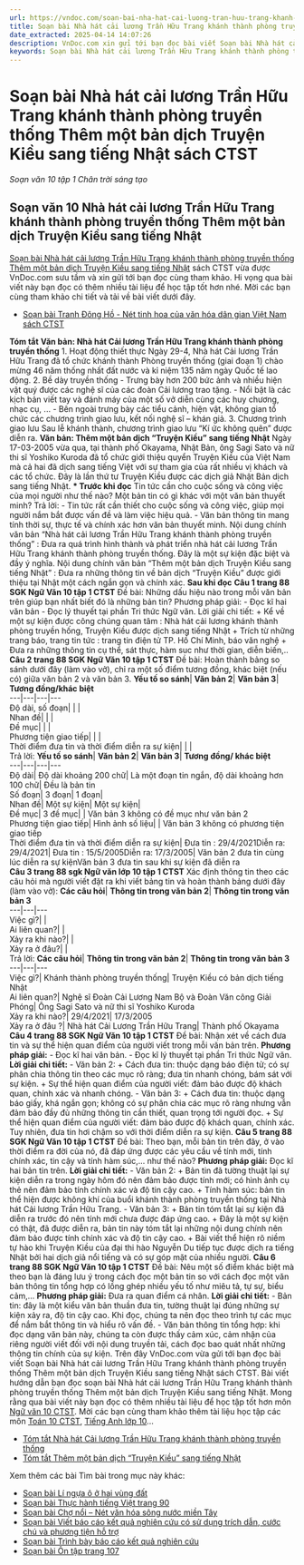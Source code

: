 ```yaml
---
url: https://vndoc.com/soan-bai-nha-hat-cai-luong-tran-huu-trang-khanh-thanh-phong-truyen-thong-them-mot-ban-dich-truyen-kieu-sang-tieng-nhat-sach-ctst-267998
title: Soạn bài Nhà hát cải lương Trần Hữu Trang khánh thành phòng truyền thống Thêm một bản dịch Truyện Kiều sang tiếng Nhật sách CTST - Soạn văn 10 tập 1 Chân trời sáng tạo - VnDoc.com
date_extracted: 2025-04-14 14:07:26
description: VnDoc.com xin gửi tới bạn đọc bài viết Soạn bài Nhà hát cải lương Trần Hữu Trang khánh thành phòng truyền thống Thêm một bản dịch Truyện Kiều sang tiếng Nhật sách CTST. Mời các bạn cùng tham khảo chi tiết.
keywords: Soạn bài Nhà hát cải lương Trần Hữu Trang khánh thành phòng truyền thống Thêm một bản dịch Truyện Kiều sang tiếng Nhật sách CTST,Soạn bài Nhà hát cải lương Trần Hữu Trang khánh thành phòng truyền thống,soạn bài Thêm một bản dịch Truyện Kiều sang tiếng Nhật,soạn văn 10,soạn văn,soạn bài
---
```


# Soạn bài Nhà hát cải lương Trần Hữu Trang khánh thành phòng truyền thống Thêm một bản dịch Truyện Kiều sang tiếng Nhật sách CTST
 _Soạn văn 10 tập 1 Chân trời sáng tạo_
## Soạn văn 10 Nhà hát cải lương Trần Hữu Trang khánh thành phòng truyền thống Thêm một bản dịch Truyện Kiều sang tiếng Nhật
[Soạn bài Nhà hát cải lương Trần Hữu Trang khánh thành phòng truyền thống Thêm một bản dịch Truyện Kiều sang tiếng Nhật](<https://vndoc.com/soan-bai-nha-hat-cai-luong-tran-huu-trang-khanh-thanh-phong-truyen-thong-them-mot-ban-dich-truyen-kieu-sang-tieng-nhat-sach-ctst-267998>) sách CTST vừa được VnDoc.com sưu tầm và xin gửi tới bạn đọc cùng tham khảo. Hi vọng qua bài viết này bạn đọc có thêm nhiều tài liệu để học tập tốt hơn nhé. Mời các bạn cùng tham khảo chi tiết và tải về bài viết dưới đây.
  * [Soạn bài Tranh Đông Hồ - Nét tinh hoa của văn hóa dân gian Việt Nam sách CTST](<https://vndoc.com/soan-bai-tranh-dong-ho-net-tinh-hoa-cua-van-hoa-dan-gian-viet-nam-sach-ctst-267993>)

**Tóm tắt**
**Văn bản: Nhà hát Cải lương Trần Hữu Trang khánh thành phòng truyền thống**
1\. Hoạt động thiết thực
Ngày 29-4, Nhà hát Cải lương Trần Hữu Trang đã tổ chức khánh thành Phòng truyền thống \(giai đoạn 1\) chào mừng 46 năm thống nhất đất nước và kỉ niệm 135 năm ngày Quốc tế lao động.
2\. Bề dày truyền thống
\- Trưng bày hơn 200 bức ảnh và nhiều hiện vật quý được các nghệ sĩ của các đoàn Cải lương trao tặng.
\- Nổi bật là các kịch bản viết tay và đánh máy của một số vở diễn cùng các huy chương, nhạc cụ, ...
\- Bên ngoài trưng bày các tiểu cảnh, hiện vật, không gian tổ chức các chương trình giao lưu, kết nối nghệ sĩ – khán giả.
3\. Chương trình giao lưu
Sau lễ khánh thành, chương trình giao lưu “Kí ức không quên” được diễn ra.
**Văn bản: Thêm một bản dịch “Truyện Kiều” sang tiếng Nhật**
Ngày 17-03-2005 vừa qua, tại thành phố Okayama, Nhật Bản, ông Sagi Sato và nữ thi sĩ Yoshiko Kuroda đã tổ chức giới thiệu quyển Truyện Kiều của Việt Nam mà cả hai đã dịch sang tiếng Việt với sự tham gia của rất nhiều vị khách và các tổ chức. Đây là lần thứ tư Truyện Kiều được các dịch giả Nhật Bản dịch sang tiếng Nhật.
**\* Trước khi đọc**
Tin tức cần cho cuộc sống và công việc của mọi người như thế nào? Một bản tin có gì khác với một văn bản thuyết minh?
Trả lời:
\- Tin tức rất cần thiết cho cuộc sống và công việc, giúp mọi người nắm bắt được vấn đề và làm việc hiệu quả.
\- Văn bản thông tin mang tính thời sự, thực tế và chính xác hơn văn bản thuyết minh.
Nội dung chính văn bản “Nhà hát cải lương Trần Hữu Trang khánh thành phòng truyền thống” : Đưa ra quá trình hình thành và phát triển nhà hát cải lương Trần Hữu Trang khánh thành phòng truyền thống. Đây là một sự kiện đặc biệt và đầy ý nghĩa.
Nội dung chính văn bản “Thêm một bản dịch Truyện Kiều sang tiếng Nhật” : Đưa ra những thông tin về bản dịch “Truyện Kiều” được giới thiệu tại Nhật một cách ngắn gọn và chính xác.
**Sau khi đọc**
**Câu 1 trang 88 SGK Ngữ Văn 10 tập 1 CTST**
Đề bài: Những dấu hiệu nào trong mỗi văn bản trên giúp bạn nhất biết đó là những bản tin?
Phương pháp giải:
\- Đọc kĩ hai văn bản
\- Đọc lý thuyết tại phần Tri thức Ngữ văn.
Lời giải chi tiết:
\+ Kể về một sự kiện được công chúng quan tâm : Nhà hát cải lương khánh thành phòng truyền hống, Truyện Kiều được dịch sang tiếng Nhật
\+ Trích từ những trang báo, trang tin tức : trang tin điện tử TP. Hồ Chí Minh, báo văn nghệ
\+ Đưa ra những thông tin cụ thể, sát thực, hàm suc như thời gian, diễn biến,..
**Câu 2 trang 88 SGK Ngữ Văn 10 tập 1 CTST**
Đề bài: Hoàn thành bảng so sánh dưới đây \(làm vào vở\), chỉ ra một số điểm tương đồng, khác biệt \(nếu có\) giữa văn bản 2 và văn bản 3.
**Yếu tố so sánh**| **Văn bản 2**| **Văn bản 3**| **Tương đồng/khác biệt**  
---|---|---|---  
Độ dài, số đoạn| | |   
Nhan đề| | |   
Đề mục| | |   
Phương tiện giao tiếp| | |   
Thời điểm đưa tin và thời điểm diễn ra sự kiện| | |   
Trả lời:
**Yếu tố so sánh**| **Văn bản 2**| **Văn bản 3**| **Tương đồng/ khác biệt**  
---|---|---|---  
Độ dài| Độ dài khoảng 200 chữ| Là một đoạn tin ngắn, độ dài khoảng hơn 100 chữ| Đều là bản tin  
Số đoạn| 3 đoạn| 1 đoạn|   
Nhan đề| Một sự kiện| Một sự kiện|   
Đề mục| 3 đề mục| | Văn bản 3 không có đề mục như văn bản 2  
Phương tiện giao tiếp| Hình ảnh số liệu| | Văn bản 3 không có phương tiện giao tiếp  
Thời điểm đưa tin và thời điểm diễn ra sự kiện| Đưa tin : 29/4/2021Diễn ra: 29/4/2021| Đưa tin : 15/5/2005Diễn ra: 17/3/2005| Văn bản 2 đưa tin cùng lúc diễn ra sự kiệnVăn bản 3 đưa tin sau khi sự kiện đã diễn ra  
**Câu 3 trang 88 sgk Ngữ văn lớp 10 tập 1 CTST**
Xác định thông tin theo các câu hỏi mà người viết đặt ra khi viết bảng tin và hoàn thành bảng dưới đây \(làm vào vở\):
**Các câu hỏi**| **Thông tin trong văn bản 2**| **Thông tin trong văn bản 3**  
---|---|---  
Việc gì?| |   
Ai liên quan?| |   
Xảy ra khi nào?| |   
Xảy ra ở đâu?| |   
Trả lời:
**Các câu hỏi**| **Thông tin trong văn bản 2**| **Thông tin trong văn bản 3**  
---|---|---  
Việc gì?| Khánh thành phòng truyền thống| Truyện Kiều có bản dịch tiếng Nhật  
Ai liên quan?| Nghệ sĩ Đoàn Cải Lương Nam Bộ và Đoàn Văn công Giải Phóng| Ông Sagi Sato và nữ thi sĩ Yoshiko Kuroda  
Xảy ra khi nào?| 29/4/2021| 17/3/2005  
Xảy ra ở đâu ?| Nhà hát Cải Lương Trần Hữu Trang| Thành phố Okayama  
**Câu 4 trang 88 SGK Ngữ Văn 10 tập 1 CTST**
Đề bài: Nhận xét về cách đưa tin và sự thể hiện quan điểm của người viết trong mỗi văn bản trên.
**Phương pháp giải:**
\- Đọc kĩ hai văn bản.
\- Đọc kĩ lý thuyết tại phần Tri thức Ngữ văn.
**Lời giải chi tiết:**
\- Văn bản 2:
\+ Cách đưa tin: thuộc dạng báo điện tử; có sự phân chia thông tin theo các mục rõ ràng; đưa tin nhanh chóng, bám sát với sự kiện.
\+ Sự thể hiện quan điểm của người viết: đảm bảo được độ khách quan, chính xác và nhanh chóng.
\- Văn bản 3:
\+ Cách đưa tin: thuộc dạng báo giấy, khá ngắn gọn; không có sự phân chia các mục rõ ràng nhưng vẫn đảm bảo đầy đủ những thông tin cần thiết, quan trọng tới người đọc.
\+ Sự thể hiện quan điểm của người viết: đảm bảo được độ khách quan, chính xác. Tuy nhiên, đưa tin hơi chậm so với thời điểm diễn ra sự kiện.
**Câu 5 trang 88 SGK Ngữ Văn 10 tập 1 CTST**
Đề bài: Theo bạn, mỗi bản tin trên đây, ở vào thời điểm ra đời của nó, đã đáp ứng được các yêu cầu về tính mới, tính chính xác, tin cậy và tính hàm súc,... như thế nào?
**Phương pháp giải:**
Đọc kĩ hai bản tin trên.
**Lời giải chi tiết:**
\- Văn bản 2:
\+ Bản tin đã tường thuật lại sự kiện diễn ra trong ngày hôm đó nên đảm bảo được tính mới; có hình ảnh cụ thẻ nên đảm bảo tính chính xác và độ tin cậy cao.
\+ Tính hàm súc: bản tin thể hiện được không khí của buổi khánh thành phòng truyền thống tại Nhà hát Cải lương Trần Hữu Trang.
\- Văn bản 3:
\+ Bản tin tóm tắt lại sự kiện đã diễn ra trước đó nên tính mới chưa được đáp ứng cao.
\+ Đây là một sự kiện có thật, đã được diễn ra, bản tin này tóm tắt lại những nội dung chính nên đảm bảo được tính chính xác và độ tin cậy cao.
\+ Bài viết thể hiện rõ niềm tự hào khi Truyện Kiều của đại thi hào Nguyễn Du tiếp tục được dịch ra tiếng Nhật bởi hai dịch giả nổi tiếng và có sự góp mặt của nhiều người.
**Câu 6 trang 88 SGK Ngữ Văn 10 tập 1 CTST**
Đề bài: Nêu một số điểm khác biệt mà theo bạn là đáng lưu ý trong cách đọc một bản tin so với cách đọc một văn bản thông tin tổng hợp có lồng ghép nhiều yếu tố như miêu tả, tự sự, biểu cảm,...
**Phương pháp giải:**
Đưa ra quan điểm cá nhân.
**Lời giải chi tiết:**
\- Bản tin: đây là một kiểu văn bản thuần đưa tin, tường thuật lại đúng những sự kiện xảy ra, độ tin cậy cao. Khi đọc, chúng ta nên đọc theo trình tự các mục để nắm bắt thông tin và hiểu rõ vấn đề.
\- Văn bản thông tin tổng hợp: khi đọc dạng văn bản này, chúng ta còn được thấy cảm xúc, cảm nhận của riêng người viết đối với nội dung truyền tải, cách đọc bao quát nhất những thông tin chính của sự kiện.
Trên đây VnDoc.com vừa gửi tới bạn đọc bài viết Soạn bài Nhà hát cải lương Trần Hữu Trang khánh thành phòng truyền thống Thêm một bản dịch Truyện Kiều sang tiếng Nhật sách CTST. Bài viết hướng dẫn bạn đọc soạn bài Nhà hát cải lương Trần Hữu Trang khánh thành phòng truyền thống Thêm một bản dịch Truyện Kiều sang tiếng Nhật. Mong rằng qua bài viết này bạn đọc có thêm nhiều tài liệu để học tập tốt hơn môn [Ngữ văn 10 CTST](<https://vndoc.com/ngu-van-10-chan-troi-sang-tao-tap1>). Mời các bạn cùng tham khảo thêm tài liệu học tập các môn [Toán 10 CTST](<https://vndoc.com/toan-10-chan-troi-sang-tao-tap1>), [Tiếng Anh lớp 10](<https://vndoc.com/tieng-anh-10-moi>)...
  * [Tóm tắt Nhà hát Cải lương Trần Hữu Trang khánh thành phòng truyền thống](<https://vndoc.com/tom-tat-nha-hat-cai-luong-tran-huu-trang-khanh-thanh-phong-truyen-thong-277008>)
  * [Tóm tắt Thêm một bản dịch “Truyện Kiều” sang tiếng Nhật](<https://vndoc.com/tom-tat-them-mot-ban-dich-truyen-kieu-sang-tieng-nhat-277011>)

Xem thêm các bài Tìm bài trong mục này khác:
  * [Soạn bài Lí ngựa ô ở hai vùng đất](</soan-bai-li-ngua-o-o-hai-vung-dat-sach-ctst-268000>)
  * [Soạn bài Thực hành tiếng Việt trang 90](</soan-bai-thuc-hanh-tieng-viet-trang-90-sach-ctst-268005>)
  * [Soạn bài Chợ nổi – Nét văn hóa sông nước miền Tây](</soan-bai-cho-noi-net-van-hoa-song-nuoc-mien-tay-sach-ctst-268052>)
  * [Soạn bài Viết báo cáo kết quả nghiên cứu có sử dụng trích dẫn, cước chú và phương tiện hỗ trợ](</soan-bai-viet-bao-cao-ket-qua-nghien-cuu-co-su-dung-trich-dan-cuoc-chu-va-phuong-tien-ho-tro-sach-ctst-268058>)
  * [Soạn bài Trình bày báo cáo kết quả nghiên cứu](</soan-bai-trinh-bay-bao-cao-ket-qua-nghien-cuu-sach-ctst-268060>)
  * [Soạn bài Ôn tập trang 107](</soan-bai-on-tap-trang-107-sach-ctst-268063>)

